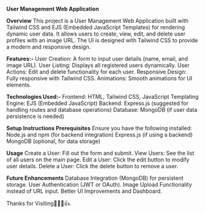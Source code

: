 **User Management Web Application**

**Overview**
This project is a User Management Web Application built with Tailwind CSS and EJS (Embedded JavaScript Templates) for rendering dynamic user data.
It allows users to create, view, edit, and delete user profiles with an image URL.
The UI is designed with Tailwind CSS to provide a modern and responsive design.

**Features:-**
User Creation: A form to input user details (name, email, and image URL).
User Listing: Displays all registered users dynamically.
User Actions: Edit and delete functionality for each user.
Responsive Design: Fully responsive with Tailwind CSS.
Animations: Smooth animations for UI elements.


**Technologies Used:-**
Frontend: HTML, Tailwind CSS, JavaScript
Templating Engine: EJS (Embedded JavaScript)
Backend: Express.js (suggested for handling routes and database operations)
Database: MongoDB (if user data persistence is needed)



**Setup Instructions
Prerequisites**
Ensure you have the following installed:
Node.js and npm (for backend integration)
Express.js (if using a backend)
MongoDB (optional, for data storage)



**Usage**
Create a User: Fill out the form and submit.
View Users: See the list of all users on the main page.
Edit a User: Click the edit button to modify user details.
Delete a User: Click the delete button to remove a user.

**Future Enhancements**
Database Integration (MongoDB) for persistent storage.
User Authentication (JWT or OAuth).
Image Upload Functionality instead of URL input.
Better UI Improvements and Dashboard.   


Thanks for Visiting🥰💕🙌👍.
